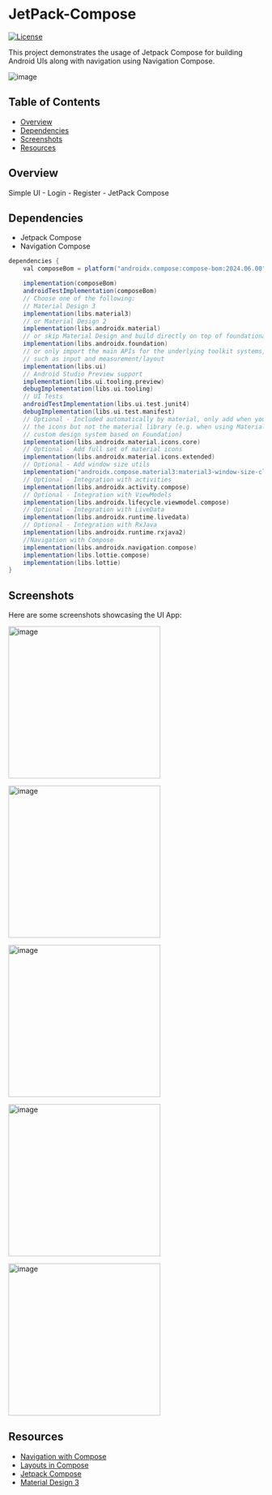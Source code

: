 # JetPack-Compose


[![License](https://img.shields.io/badge/License-MIT-blue.svg)](LICENSE.md)

This project demonstrates the usage of Jetpack Compose for building Android UIs along with navigation using Navigation Compose.

<img src="![image](https://github.com/3mohamed-abdelfattah/JetPack-Compose/assets/142848460/1825adb1-c81d-41ca-a09b-04c8405b3b46)
" alt="image"/>

## Table of Contents

- [Overview](#overview)
- [Dependencies](#dependencies)
- [Screenshots](#screenshots)
- [Resources](#resources)

## Overview

Simple UI - Login - Register - JetPack Compose

## Dependencies

- Jetpack Compose
- Navigation Compose

```gradle
dependencies {
    val composeBom = platform("androidx.compose:compose-bom:2024.06.00")

    implementation(composeBom)
    androidTestImplementation(composeBom)
    // Choose one of the following:
    // Material Design 3
    implementation(libs.material3)
    // or Material Design 2
    implementation(libs.androidx.material)
    // or skip Material Design and build directly on top of foundational components
    implementation(libs.androidx.foundation)
    // or only import the main APIs for the underlying toolkit systems,
    // such as input and measurement/layout
    implementation(libs.ui)
    // Android Studio Preview support
    implementation(libs.ui.tooling.preview)
    debugImplementation(libs.ui.tooling)
    // UI Tests
    androidTestImplementation(libs.ui.test.junit4)
    debugImplementation(libs.ui.test.manifest)
    // Optional - Included automatically by material, only add when you need
    // the icons but not the material library (e.g. when using Material3 or a
    // custom design system based on Foundation)
    implementation(libs.androidx.material.icons.core)
    // Optional - Add full set of material icons
    implementation(libs.androidx.material.icons.extended)
    // Optional - Add window size utils
    implementation("androidx.compose.material3:material3-window-size-class")
    // Optional - Integration with activities
    implementation(libs.androidx.activity.compose)
    // Optional - Integration with ViewModels
    implementation(libs.androidx.lifecycle.viewmodel.compose)
    // Optional - Integration with LiveData
    implementation(libs.androidx.runtime.livedata)
    // Optional - Integration with RxJava
    implementation(libs.androidx.runtime.rxjava2)
    //Navigation with Compose
    implementation(libs.androidx.navigation.compose)
    implementation(libs.lottie.compose)
    implementation(libs.lottie)
}
```

## Screenshots
Here are some screenshots showcasing the UI App:

<img src="![image](https://github.com/3mohamed-abdelfattah/JetPack-Compose/assets/142848460/4da21fba-b788-4f41-94cc-565a8715b208)
" alt="image" width="300"/>

<img src="mohamed![image](https://github.com/3mohamed-abdelfattah/JetPack-Compose/assets/142848460/416a9780-d7fb-4950-8365-de2452ee4e2a)
" alt="image" width="300"/>

<img src="![image](https://github.com/3mohamed-abdelfattah/JetPack-Compose/assets/142848460/f48dc3d8-7374-45c6-896b-a34e607051f7)
" alt="image" width="300"/>

<img src="![image](https://github.com/3mohamed-abdelfattah/JetPack-Compose/assets/142848460/ab9302e5-a402-4aab-9281-3a91092b69dd)
" alt="image" width="300"/>

<img src="![image](https://github.com/3mohamed-abdelfattah/JetPack-Compose/assets/142848460/a1eab835-4bce-4121-8a93-4d6256e59696)
" alt="image" width="300"/>




## Resources
- [Navigation with Compose](https://developer.android.com/develop/ui/compose/navigation#kts)
- [Layouts in Compose](https://developer.android.com/develop/ui/compose/layouts)
- [Jetpack Compose](https://developer.android.com/develop/ui/compose)
- [Material Design 3](https://m3.material.io/develop/android/jetpack-compose)

